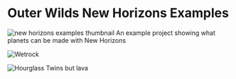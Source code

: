 # Outer Wilds New Horizons Examples
![new horizons examples thumbnail](https://user-images.githubusercontent.com/22628069/146660191-9fd100a9-2d48-4cba-92b4-e0ef5fd7437f.png)
An example project showing what planets can be made with New Horizons

![Wetrock](https://user-images.githubusercontent.com/22628069/152668735-cb67b21e-c408-4f7c-a2e4-3fa432fc8833.png)

![Hourglass Twins but lava](https://user-images.githubusercontent.com/22628069/152668751-79b4d334-4171-4997-b6d1-fb668ac4d995.png)
